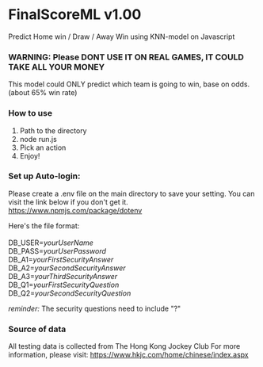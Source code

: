 # FinalScoreML v1.00
Predict Home win / Draw / Away Win using KNN-model on Javascript



### WARNING: Please DONT USE IT ON REAL GAMES, IT COULD TAKE ALL YOUR MONEY ###




This model could ONLY predict which team is going to win, base on odds.(about 65% win rate)


### How to use  ###

1. Path to the directory
2. node run.js
3. Pick an action
4. Enjoy!

### Set up Auto-login:

Please create a .env file on the main directory to save your setting.
You can visit the link below if you don't get it.
https://www.npmjs.com/package/dotenv

Here's the file format: <br><br>
DB_USER=*yourUserName* <br>
DB_PASS=*yourUserPassword* <br>
DB_A1=*yourFirstSecurityAnswer* <br>
DB_A2=*yourSecondSecurityAnswer* <br>
DB_A3=*yourThirdSecurityAnswer* <br>
DB_Q1=*yourFirstSecurityQuestion* <br>
DB_Q2=*yourSecondSecurityQuestion* <br>

*reminder:* The security questions need to include "?"

### Source of data

All testing data is collected from The Hong Kong Jockey Club
For more information, please visit:
https://www.hkjc.com/home/chinese/index.aspx
